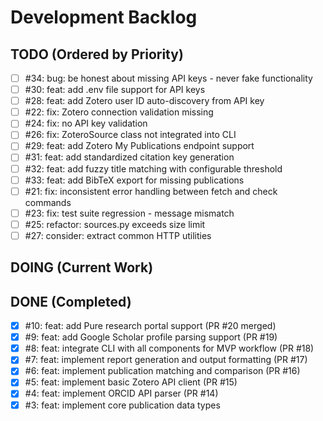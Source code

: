 # Development Backlog

## TODO (Ordered by Priority)
- [ ] #34: bug: be honest about missing API keys - never fake functionality
- [ ] #30: feat: add .env file support for API keys
- [ ] #28: feat: add Zotero user ID auto-discovery from API key
- [ ] #22: fix: Zotero connection validation missing
- [ ] #24: fix: no API key validation
- [ ] #26: fix: ZoteroSource class not integrated into CLI
- [ ] #29: feat: add Zotero My Publications endpoint support
- [ ] #31: feat: add standardized citation key generation
- [ ] #32: feat: add fuzzy title matching with configurable threshold
- [ ] #33: feat: add BibTeX export for missing publications
- [ ] #21: fix: inconsistent error handling between fetch and check commands
- [ ] #23: fix: test suite regression - message mismatch
- [ ] #25: refactor: sources.py exceeds size limit
- [ ] #27: consider: extract common HTTP utilities

## DOING (Current Work)

## DONE (Completed)
- [x] #10: feat: add Pure research portal support (PR #20 merged)
- [x] #9: feat: add Google Scholar profile parsing support (PR #19)
- [x] #8: feat: integrate CLI with all components for MVP workflow (PR #18)
- [x] #7: feat: implement report generation and output formatting (PR #17)
- [x] #6: feat: implement publication matching and comparison (PR #16)
- [x] #5: feat: implement basic Zotero API client (PR #15)
- [x] #4: feat: implement ORCID API parser (PR #14)
- [x] #3: feat: implement core publication data types